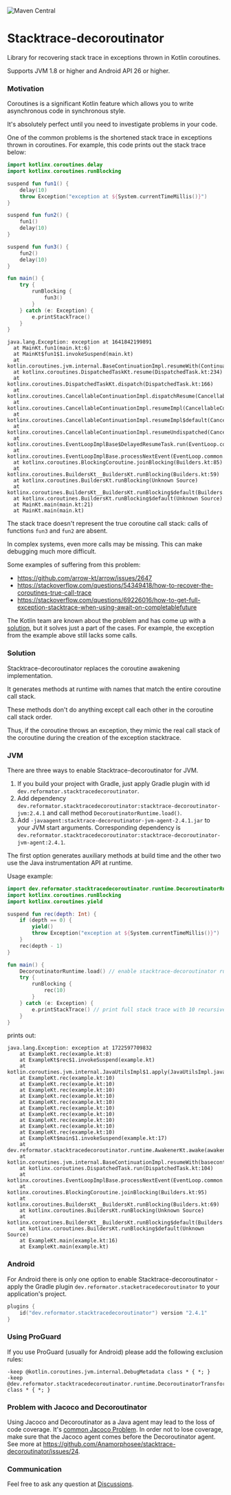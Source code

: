 ![Maven Central](https://img.shields.io/maven-central/v/dev.reformator.stacktracedecoroutinator/stacktrace-decoroutinator-runtime)
# Stacktrace-decoroutinator
Library for recovering stack trace in exceptions thrown in Kotlin coroutines.

Supports JVM 1.8 or higher and Android API 26 or higher.

### Motivation
Coroutines is a significant Kotlin feature which allows you to write asynchronous code in synchronous style.

It's absolutely perfect until you need to investigate problems in your code.

One of the common problems is the shortened stack trace in exceptions thrown in coroutines. For example, this code prints out the stack trace below:
```kotlin
import kotlinx.coroutines.delay
import kotlinx.coroutines.runBlocking

suspend fun fun1() {
    delay(10)
    throw Exception("exception at ${System.currentTimeMillis()}")
}

suspend fun fun2() {
    fun1()
    delay(10)
}

suspend fun fun3() {
    fun2()
    delay(10)
}

fun main() {
    try {
        runBlocking {
            fun3()
        }
    } catch (e: Exception) {
        e.printStackTrace()
    }
}
```
```
java.lang.Exception: exception at 1641842199891
  at MainKt.fun1(main.kt:6)
  at MainKt$fun1$1.invokeSuspend(main.kt)
  at kotlin.coroutines.jvm.internal.BaseContinuationImpl.resumeWith(ContinuationImpl.kt:33)
  at kotlinx.coroutines.DispatchedTaskKt.resume(DispatchedTask.kt:234)
  at kotlinx.coroutines.DispatchedTaskKt.dispatch(DispatchedTask.kt:166)
  at kotlinx.coroutines.CancellableContinuationImpl.dispatchResume(CancellableContinuationImpl.kt:397)
  at kotlinx.coroutines.CancellableContinuationImpl.resumeImpl(CancellableContinuationImpl.kt:431)
  at kotlinx.coroutines.CancellableContinuationImpl.resumeImpl$default(CancellableContinuationImpl.kt:420)
  at kotlinx.coroutines.CancellableContinuationImpl.resumeUndispatched(CancellableContinuationImpl.kt:518)
  at kotlinx.coroutines.EventLoopImplBase$DelayedResumeTask.run(EventLoop.common.kt:494)
  at kotlinx.coroutines.EventLoopImplBase.processNextEvent(EventLoop.common.kt:279)
  at kotlinx.coroutines.BlockingCoroutine.joinBlocking(Builders.kt:85)
  at kotlinx.coroutines.BuildersKt__BuildersKt.runBlocking(Builders.kt:59)
  at kotlinx.coroutines.BuildersKt.runBlocking(Unknown Source)
  at kotlinx.coroutines.BuildersKt__BuildersKt.runBlocking$default(Builders.kt:38)
  at kotlinx.coroutines.BuildersKt.runBlocking$default(Unknown Source)
  at MainKt.main(main.kt:21)
  at MainKt.main(main.kt)
```
The stack trace doesn't represent the true coroutine call stack: calls of functions `fun3` and `fun2` are absent.

In complex systems, even more calls may be missing. This can make debugging much more difficult.

Some examples of suffering from this problem:
- https://github.com/arrow-kt/arrow/issues/2647
- https://stackoverflow.com/questions/54349418/how-to-recover-the-coroutines-true-call-trace
- https://stackoverflow.com/questions/69226016/how-to-get-full-exception-stacktrace-when-using-await-on-completablefuture

The Kotlin team are known about the problem and has come up with a [solution](https://github.com/Kotlin/kotlinx.coroutines/blob/master/docs/topics/debugging.md#stacktrace-recovery), but it solves just a part of the cases.
For example, the exception from the example above still lacks some calls.

### Solution
Stacktrace-decoroutinator replaces the coroutine awakening implementation.

It generates methods at runtime with names that match the entire coroutine call stack.

These methods don't do anything except call each other in the coroutine call stack order.

Thus, if the coroutine throws an exception, they mimic the real call stack of the coroutine during the creation of the exception stacktrace.

### JVM
There are three ways to enable Stacktrace-decoroutinator for JVM.
1. If you build your project with Gradle, just apply Gradle plugin with id `dev.reformator.stacktracedecoroutinator`.
2. Add dependency `dev.reformator.stacktracedecoroutinator:stacktrace-decoroutinator-jvm:2.4.1` and call method `DecoroutinatorRuntime.load()`.
3. Add `-javaagent:stacktrace-decoroutinator-jvm-agent-2.4.1.jar` to your JVM start arguments. Corresponding dependency is `dev.reformator.stacktracedecoroutinator:stacktrace-decoroutinator-jvm-agent:2.4.1`.

The first option generates auxiliary methods at build time and the other two use the Java instrumentation API at runtime. 

Usage example:
```kotlin
import dev.reformator.stacktracedecoroutinator.runtime.DecoroutinatorRuntime
import kotlinx.coroutines.runBlocking
import kotlinx.coroutines.yield

suspend fun rec(depth: Int) {
    if (depth == 0) {
        yield()
        throw Exception("exception at ${System.currentTimeMillis()}")
    }
    rec(depth - 1)
}

fun main() {
    DecoroutinatorRuntime.load() // enable stacktrace-decoroutinator runtime
    try {
        runBlocking {
            rec(10)
        }
    } catch (e: Exception) {
        e.printStackTrace() // print full stack trace with 10 recursive calls
    }
}
```
prints out:
```
java.lang.Exception: exception at 1722597709832
	at ExampleKt.rec(example.kt:8)
	at ExampleKt$rec$1.invokeSuspend(example.kt)
	at kotlin.coroutines.jvm.internal.JavaUtilsImpl$1.apply(JavaUtilsImpl.java:52)
	at ExampleKt.rec(example.kt:10)
	at ExampleKt.rec(example.kt:10)
	at ExampleKt.rec(example.kt:10)
	at ExampleKt.rec(example.kt:10)
	at ExampleKt.rec(example.kt:10)
	at ExampleKt.rec(example.kt:10)
	at ExampleKt.rec(example.kt:10)
	at ExampleKt.rec(example.kt:10)
	at ExampleKt.rec(example.kt:10)
	at ExampleKt.rec(example.kt:10)
	at ExampleKt$main$1.invokeSuspend(example.kt:17)
	at dev.reformator.stacktracedecoroutinator.runtime.AwakenerKt.awake(awakener.kt:93)
	at kotlin.coroutines.jvm.internal.BaseContinuationImpl.resumeWith(basecontinuation.kt:20)
	at kotlinx.coroutines.DispatchedTask.run(DispatchedTask.kt:104)
	at kotlinx.coroutines.EventLoopImplBase.processNextEvent(EventLoop.common.kt:277)
	at kotlinx.coroutines.BlockingCoroutine.joinBlocking(Builders.kt:95)
	at kotlinx.coroutines.BuildersKt__BuildersKt.runBlocking(Builders.kt:69)
	at kotlinx.coroutines.BuildersKt.runBlocking(Unknown Source)
	at kotlinx.coroutines.BuildersKt__BuildersKt.runBlocking$default(Builders.kt:48)
	at kotlinx.coroutines.BuildersKt.runBlocking$default(Unknown Source)
	at ExampleKt.main(example.kt:16)
	at ExampleKt.main(example.kt)
```

### Android
For Android there is only one option to enable Stacktrace-decoroutinator - apply the Gradle plugin `dev.reformator.stacketracedecoroutinator` to your application's project.
```kotlin
plugins {
    id("dev.reformator.stacktracedecoroutinator") version "2.4.1"
}
```

### Using ProGuard
If you use ProGuard (usually for Android) please add the following exclusion rules:
```
-keep @kotlin.coroutines.jvm.internal.DebugMetadata class * { *; }
-keep @dev.reformator.stacktracedecoroutinator.runtime.DecoroutinatorTransformed class * { *; }
```

### Problem with Jacoco and Decoroutinator
Using Jacoco and Decoroutinator as a Java agent may lead to the loss of code coverage. It's [common Jacoco Problem](https://www.eclemma.org/jacoco/trunk/doc/classids.html). In order not to lose coverage, make sure that the Jacoco agent comes before the Decoroutinator agent. See more at https://github.com/Anamorphosee/stacktrace-decoroutinator/issues/24.

### Communication
Feel free to ask any question at [Discussions](https://github.com/Anamorphosee/stacktrace-decoroutinator/discussions).
